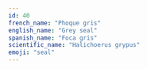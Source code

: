 ```yaml
---
id: 40
french_name: "Phoque gris"
english_name: "Grey seal"
spanish_name: "Foca gris"
scientific_name: "Halichoerus grypus"
emoji: "seal"
---
```

